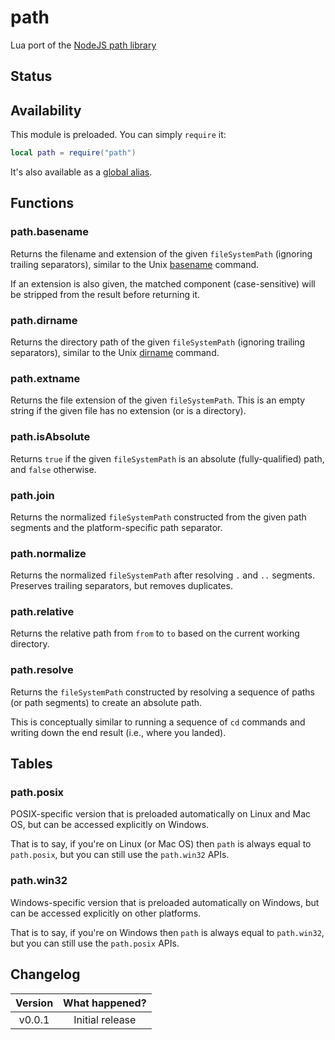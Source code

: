 # path

Lua port of the [NodeJS path library](https://nodejs.org/api/path.html)

## Status

<Stable/>

## Availability

This module is preloaded. You can simply `require` it:

```lua
local path = require("path")
```

It's also available as a [global alias](/docs/references/api/globals#path).

## Functions

### path.basename

Returns the filename and extension of the given `fileSystemPath` (ignoring trailing separators), similar to the Unix [basename](https://en.wikipedia.org/wiki/Basename) command.

If an extension is also given, the matched component (case-sensitive) will be stripped from the result before returning it.

<Function since="v0.0.1">
<Parameters>
<Parameter name="fileSystemPath" type="string"/>
<Parameter name="extensionToRemove" type="string" optional/>
</Parameters>
<Returns>
<Return name="basename" type="string"/>
</Returns>
</Function>

### path.dirname

Returns the directory path of the given `fileSystemPath` (ignoring trailing separators), similar to the Unix [dirname](https://en.wikipedia.org/wiki/Dirname) command.

<Function since="v0.0.1">
<Parameters>
<Parameter name="fileSystemPath" type="string"/>
</Parameters>
<Returns>
<Return name="dirname" type="string"/>
</Returns>
</Function>

### path.extname

Returns the file extension of the given `fileSystemPath`. This is an empty string if the given file has no extension (or is a directory).

<Function since="v0.0.1">
<Parameters>
<Parameter name="fileSystemPath" type="string"/>
</Parameters>
<Returns>
<Return name="extname" type="string"/>
</Returns>
</Function>

### path.isAbsolute

Returns `true` if the given `fileSystemPath` is an absolute (fully-qualified) path, and `false` otherwise.

<Function since="v0.0.1">
<Parameters>
<Parameter name="fileSystemPath" type="string"/>
</Parameters>
<Returns>
<Return name="isAbsolutePath" type="boolean"/>
</Returns>
</Function>

### path.join

Returns the normalized `fileSystemPath` constructed from the given path segments and the platform-specific path separator.

<Function since="v0.0.1">
<Parameters>
<Parameter varargs/>
</Parameters>
<Returns>
<Return name="normalizedFileSystemPath" type="string"/>
</Returns>
</Function>

### path.normalize

Returns the normalized `fileSystemPath` after resolving `.` and `..` segments. Preserves trailing separators, but removes duplicates.

<Function since="v0.0.1">
<Parameters>
<Parameter name="fileSystemPath" type="string"/>
</Parameters>
<Returns>
<Return name="normalizedFileSystemPath" type="string"/>
</Returns>
</Function>

### path.relative

Returns the relative path from `from` to `to` based on the current working directory.

<Function since="v0.0.1">
<Parameters>
<Parameter name="from" type="string"/>
<Parameter name="to" type="string"/>
</Parameters>
<Returns>
<Return name="relativeFileSystemPath" type="string"/>
</Returns>
</Function>

### path.resolve

Returns the `fileSystemPath` constructed by resolving a sequence of paths (or path segments) to create an absolute path.

This is conceptually similar to running a sequence of `cd` commands and writing down the end result (i.e., where you landed).

<Function since="v0.0.1">
<Parameters>
<Parameter varargs/>
</Parameters>
<Returns>
<Return name="absoluteResolvedFileSystemPath" type="string"/>
</Returns>
</Function>

## Tables

### path.posix

POSIX-specific version that is preloaded automatically on Linux and Mac OS, but can be accessed explicitly on Windows.

That is to say, if you're on Linux (or Mac OS) then `path` is always equal to `path.posix`, but you can still use the `path.win32` APIs.

### path.win32

Windows-specific version that is preloaded automatically on Windows, but can be accessed explicitly on other platforms.

That is to say, if you're on Windows then `path` is always equal to `path.win32`, but you can still use the `path.posix` APIs.

## Changelog

| Version | What happened?  |
| :-----: | :-------------: |
| v0.0.1  | Initial release |
